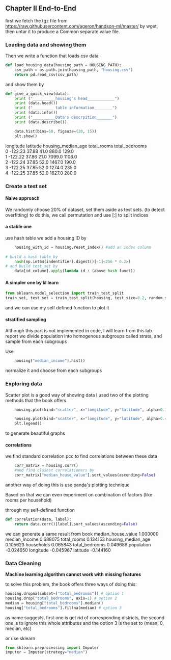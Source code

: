 ## Chapter II End-to-End

first we fetch the tgz file from https://raw.githubusercontent.com/ageron/handson-ml/master/ 
by wget, then untar it to produce a Common separate value file. 


### Loading data and showing them
Then we write a function that loads csv data 

```python
def load_housing_data(housing_path = HOUSING_PATH):
    csv_path = os.path.join(housing_path, "housing.csv")
    return pd.read_csv(csv_path)
```

and show them by 

```python
def give_a_quick_view(data):
    print ("__________housing's head____________")
    print (data.head())
    print ("_________ table information________")
    print (data.info())
    print ("__________Data's descrpition_______")
    print (data.describe())

    data.hist(bins=50, figsuze=(20, 15))
    plt.show()
```

  longitude  latitude  housing_median_age  total_rooms  total_bedrooms  \
0    -122.23     37.88                41.0        880.0           129.0   
1    -122.22     37.86                21.0       7099.0          1106.0   
2    -122.24     37.85                52.0       1467.0           190.0   
3    -122.25     37.85                52.0       1274.0           235.0   
4    -122.25     37.85                52.0       1627.0           280.0   

### Create a test set 
#### Naive approach
We randomly choose 20% of dataset, set them aside as test sets.
(to detect overfitting)
to do this, we call permutation and use [:] to split indices 
#### a stable one 
use hash table 
we add a housing ID by

```python
    housing_with_id = housing.reset_index() #add an index column
    
# build a hash table by 
    hash(np.int64(indentifier).digest()[-1]<256 * 0.2>)
# and build test_set by 
    data[id_column].apply(lambda id_: (above hash funct))
```

#### A simpler one by kl learn

```python
from sklearn.model_selection import train_test_split
train_set, test_set = train_test_split(housing, test_size=0.2, random_state=42)
```

and we can use my self defined function to plot it 


#### stratified sampling
Although this part is not implemented in code, I will learn from this lab report
we divide population into homogenous subgroups called strata, and sample from each subgroups

Use 

```python 
    housing["median_income"].hist()
```

normalize it and choose from each subgroups 

### Exploring data
Scatter plot is a good way of showing data
I used two of the plotting methods that the book offers 

```python
    housing.plot(kind="scatter", x="longitude", y="latitude", alpha=0.1)
```

```python
    housing.plot(kind="scatter", x="longitude", y="latitude", alpha=0.4,s=housing["population"]/100, label="population", c="median_house_value", cmap=plt.get_cmap("jet"), colorbar=True,)
    plt.legend()
```

to generate beautiful graphs 

#### correlations 
we find standard correlation pcc to find correlations between these data
```python
    corr_matrix = housing.corr()
    #and find closest correlationers by 
    corr_matrix["median_house_value"].sort_values(ascending=False)
```

another way of doing this is use panda's plotting technique 

Based on that we can even experiment on combination of factors (like rooms per household)

through my self-defined function 
```python 
def correlation(data, label):
    return data.corr()[label].sort_values(ascending=False)  
```
we can generate a same result from book 
median_house_value    1.000000
median_income         0.688075
total_rooms           0.134153
housing_median_age    0.105623
households            0.065843
total_bedrooms        0.049686
population           -0.024650
longitude            -0.045967
latitude             -0.144160

### Data Cleaning 
**Machine learning algorithm cannot work with missing features**

to solve this problem, the book offers three ways of doing this: 
```python 
housing.dropna(subset=["total_bedrooms"]) # option 1
housing.drop("total_bedrooms", axis=1) # option 2
median = housing["total_bedrooms"].median()
housing["total_bedrooms"].fillna(median) # option 3
```

as name suggests, first one is get rid of corresponding districts, the second one is to ignore this whole attributes and the option 3 is the set to (mean, 0, median, etc)

or use sklearn 

```python
from sklearn.preprocessing import Imputer
imputer = Imputer(strategy="median")
```